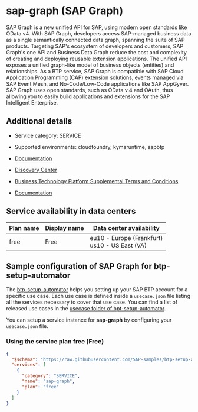 # sap-graph (SAP Graph)

SAP Graph is a new unified API for SAP, using modern open standards like OData v4. With SAP Graph, developers access SAP-managed business data as a single semantically connected data graph, spanning the suite of SAP products. Targeting SAP's ecosystem of developers and customers, SAP Graph's one API and Business Data Graph reduce the cost and complexity of creating and deploying reusable extension applications. The unified API exposes a unified graph-like model of business objects (entities) and relationships. As a BTP service, SAP Graph is compatible with SAP Cloud Application Programming (CAP) extension solutions, events managed via SAP Event Mesh, and No-Code/Low-Code applications like SAP AppGyver. SAP Graph uses open standards, such as OData v.4 and OAuth, thus allowing you to easily build applications and extensions for the SAP Intelligent Enterprise.

## Additional details
- Service category: SERVICE
- Supported environments: cloudfoundry, kymaruntime, sapbtp

- [Documentation](https://graph.sap/docs/beta/)
- [Discovery Center](https://discovery-center.cloud.sap/#/serviceCatalog/sap-graph)
- [Business Technology Platform Supplemental Terms and Conditions](https://www.sap.com/about/trust-center/agreements/cloud/cloud-services.html?tag=language:english&search=Supplement%20Business%20Technology%20Platform&sort=latest_desc)
- [Documentation](https://explore.dev.graph.sap/docs/beta)

## Service availability in data centers

| Plan name | Display name | Data center availability  |
|------|----------------|---------------------------|
|  free  |  Free  | eu10 - Europe (Frankfurt)<br> us10 - US East (VA)  |

## Sample configuration of **SAP Graph** for btp-setup-automator

The [btp-setup-automator](https://github.com/SAP-samples/btp-setup-automator) helps you setting up your SAP BTP account for a specific use case. Each use case is defined inside a `usecase.json` file listing all the services necessary to cover that use case. You can find a list of released use cases in the [usecase folder of bpt-setup-automator](https://github.com/SAP-samples/btp-setup-automator/tree/main/usecases).

You can setup a service instance for **sap-graph** by configuring your `usecase.json` file.

### Using the service plan **free** (Free)

```json
{
  "$schema": "https://raw.githubusercontent.com/SAP-samples/btp-setup-automator/main/libs/btpsa-usecase.json",
  "services": [
    {
      "category": "SERVICE",
      "name": "sap-graph",
      "plan": "free"
    }
  ]
}
```
